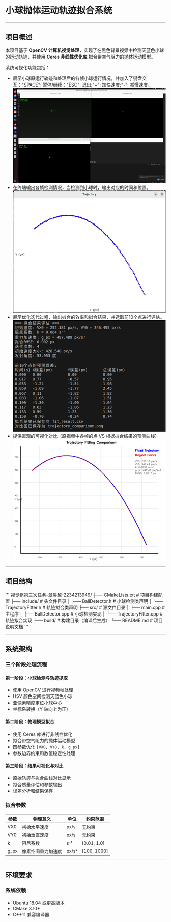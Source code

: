 # 小球抛体运动轨迹拟合系统

---
## 项目概述
本项目基于 **OpenCV 计算机视觉处理**，实现了在黑色背景视频中检测天蓝色小球的运动轨迹，并使用 **Ceres 非线性优化库** 拟合带空气阻力的抛体运动模型。  

系统可视化功能包括：
- 展示小球原运行轨迹和处理后的各帧小球运行情况，并加入了键盘交互："SPACE": 暂停/继续；"ESC": 退出;"+": 加快速度;"-": 减慢速度。
![程序运行截图](Program_running.png)
- 在终端输出各帧检测情况，当检测到小球时，输出对应的时间和位置。
![小球运行轨迹图](Ball_Track.png)
- 展示优化迭代过程，输出拟合的效率和拟合结果，并选取前10个点进行评估。
![结果展示图](Results_show.png)
- 提供直观的可视化对比（原视频中各帧的点 VS 根据拟合结果的预测曲线）
![轨迹对比图](trajectory_comparison.png)

---

## 项目结构
'''
视觉组第三次任务-章昊越-2234213949/
├── CMakeLists.txt              # 项目构建配置
├── include/                    # 头文件目录
│   ├── BallDetector.h         # 小球检测类声明
│   └── TrajectoryFitter.h     # 轨迹拟合类声明
├── src/                       # 源文件目录
│   ├── main.cpp              # 主程序
│   ├── BallDetector.cpp      # 小球检测实现
│   └── TrajectoryFitter.cpp  # 轨迹拟合实现
├── build/                    # 构建目录（编译后生成）
└── README.md                # 项目说明文档
'''

---
## 系统架构

### 三个阶段处理流程

#### 第一阶段：小球检测与轨迹提取
- 使用 OpenCV 进行视频帧处理  
- HSV 颜色空间检测天蓝色小球  
- 亚像素精度定位小球中心  
- 坐标系转换（Y 轴向上为正）  

#### 第二阶段：物理模型拟合
- 使用 Ceres 库进行非线性优化  
- 拟合带空气阻力的抛体运动模型  
- 四参数优化 `[VX0, VY0, k, g_px]`  
- 参数边界约束和数值稳定性处理  

#### 第三阶段：结果可视化与对比
- 原始轨迹与拟合曲线对比显示  
- 拟合质量评估和参数输出  
- 误差分析和结果保存  

### 拟合参数

| 参数  | 物理意义     | 单位  | 约束范围      |
|-------|--------------|-------|---------------|
| VX0   | 初始水平速度 | px/s  | 无约束        |
| VY0   | 初始垂直速度 | px/s  | 无约束        |
| k     | 阻尼系数     | s⁻¹   | [0.01, 1.0]   |
| g_px  | 像素空间重力加速度 | px/s² | [100, 1000] |

---
## 环境要求

### 系统依赖
- Ubuntu 18.04 或更高版本  
- CMake 3.10+  
- C++11 兼容编译器  




